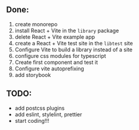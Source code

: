 ## Done:

1. create monorepo
2. install React + Vite in the ```library```  package
3. delete React + Vite example app
4. create a React + Vite test site in the ```libtest``` site
5. Configure Vite to build a library instead of a site
6. configure css modules for typescript
7. Create first component and test it
8. Configure vite autoprefixing
9. add storybook

## TODO:
* add postcss plugins
* add eslint, stylelint, prettier
* start coding!!!
